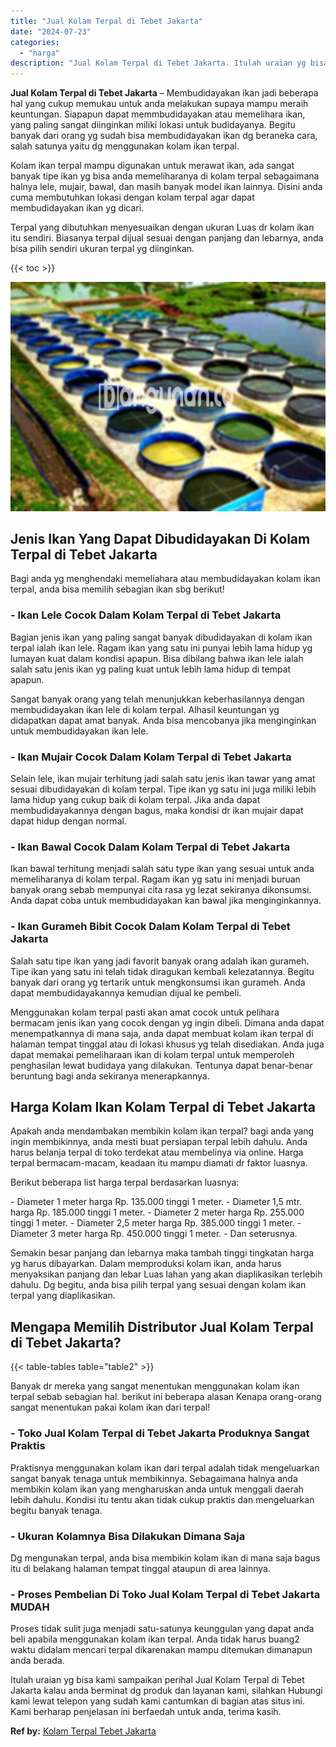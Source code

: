 ```yaml
---
title: "Jual Kolam Terpal di Tebet Jakarta"
date: "2024-07-23"
categories: 
  - "harga"
description: "Jual Kolam Terpal di Tebet Jakarta. Itulah uraian yg bisa kami sampaikan perihal Jual Kolam Terpal di Tebet Jakarta kalau anda berminat dg produk dan layanan..."
---
```


**Jual Kolam Terpal di Tebet Jakarta** – Membudidayakan ikan jadi beberapa hal yang cukup memukau untuk anda melakukan supaya mampu meraih keuntungan. Siapapun dapat memmbudidayakan atau memelihara ikan, yang paling sangat diinginkan miliki lokasi untuk budidayanya. Begitu banyak dari orang yg sudah bisa membudidayakan ikan dg beraneka cara, salah satunya yaitu dg menggunakan kolam ikan terpal.

Kolam ikan terpal mampu digunakan untuk merawat ikan, ada sangat banyak tipe ikan yg bisa anda memeliharanya di kolam terpal sebagaimana halnya lele, mujair, bawal, dan masih banyak model ikan lainnya. Disini anda cuma membutuhkan lokasi dengan kolam terpal agar dapat membudidayakan ikan yg dicari.

Terpal yang dibutuhkan menyesuaikan dengan ukuran Luas dr kolam ikan itu sendiri. Biasanya terpal dijual sesuai dengan panjang dan lebarnya, anda bisa pilih sendiri ukuran terpal yg diinginkan.

{{< toc >}}

![Jual Kolam Terpal di Tebet Jakarta](/images/jual-kolam-terpal-33.png)

## Jenis Ikan Yang Dapat Dibudidayakan Di Kolam Terpal di Tebet Jakarta

Bagi anda yg menghendaki memeliahara atau membudidayakan kolam ikan terpal, anda bisa memilih sebagian ikan sbg berikut!

### \- Ikan Lele Cocok Dalam Kolam Terpal di Tebet Jakarta

Bagian jenis ikan yang paling sangat banyak dibudidayakan di kolam ikan terpal ialah ikan lele. Ragam ikan yang satu ini punyai lebih lama hidup yg lumayan kuat dalam kondisi apapun. Bisa dibilang bahwa ikan lele ialah salah satu jenis ikan yg paling kuat untuk lebih lama hidup di tempat apapun.

Sangat banyak orang yang telah menunjukkan keberhasilannya dengan membudidayakan ikan lele di kolam terpal. Alhasil keuntungan yg didapatkan dapat amat banyak. Anda bisa mencobanya jika menginginkan untuk membudidayakan ikan lele.

### \- Ikan Mujair Cocok Dalam Kolam Terpal di Tebet Jakarta

Selain lele, ikan mujair terhitung jadi salah satu jenis ikan tawar yang amat sesuai dibudidayakan di kolam terpal. Tipe ikan yg satu ini juga miliki lebih lama hidup yang cukup baik di kolam terpal. Jika anda dapat membudidayakannya dengan bagus, maka kondisi dr ikan mujair dapat dapat hidup dengan normal.

### \- Ikan Bawal Cocok Dalam Kolam Terpal di Tebet Jakarta

Ikan bawal terhitung menjadi salah satu type ikan yang sesuai untuk anda memeliharanya di kolam terpal. Ragam ikan yg satu ini menjadi buruan banyak orang sebab mempunyai cita rasa yg lezat sekiranya dikonsumsi. Anda dapat coba untuk membudidayakan kan bawal jika menginginkannya.

### \- Ikan Gurameh Bibit Cocok Dalam Kolam Terpal di Tebet Jakarta

Salah satu tipe ikan yang jadi favorit banyak orang adalah ikan gurameh. Tipe ikan yang satu ini telah tidak diragukan kembali kelezatannya. Begitu banyak dari orang yg tertarik untuk mengkonsumsi ikan gurameh. Anda dapat membudidayakannya kemudian dijual ke pembeli.

Menggunakan kolam terpal pasti akan amat cocok untuk pelihara bermacam jenis ikan yang cocok dengan yg ingin dibeli. Dimana anda dapat menempatkannya di mana saja, anda dapat membuat kolam ikan terpal di halaman tempat tinggal atau di lokasi khusus yg telah disediakan. Anda juga dapat memakai pemeliharaan ikan di kolam terpal untuk memperoleh penghasilan lewat budidaya yang dilakukan. Tentunya dapat benar-benar beruntung bagi anda sekiranya menerapkannya.

## Harga Kolam Ikan Kolam Terpal di Tebet Jakarta

Apakah anda mendambakan membikin kolam ikan terpal? bagi anda yang ingin membikinnya, anda mesti buat persiapan terpal lebih dahulu. Anda harus belanja terpal di toko terdekat atau membelinya via online. Harga terpal bermacam-macam, keadaan itu mampu diamati dr faktor luasnya.

Berikut beberapa list harga terpal berdasarkan luasnya:

\- Diameter 1 meter harga Rp. 135.000 tinggi 1 meter. - Diameter 1,5 mtr. harga Rp. 185.000 tinggi 1 meter. - Diameter 2 meter harga Rp. 255.000 tinggi 1 meter. - Diameter 2,5 meter harga Rp. 385.000 tinggi 1 meter. - Diameter 3 meter harga Rp. 450.000 tinggi 1 meter. - Dan seterusnya.

Semakin besar panjang dan lebarnya maka tambah tinggi tingkatan harga yg harus dibayarkan. Dalam memproduksi kolam ikan, anda harus menyaksikan panjang dan lebar Luas lahan yang akan diaplikasikan terlebih dahulu. Dg begitu, anda bisa pilih terpal yang sesuai dengan kolam ikan terpal yang diaplikasikan.

## Mengapa Memilih Distributor Jual Kolam Terpal di Tebet Jakarta?

{{< table-tables table="table2" >}}

Banyak dr mereka yang sangat menentukan menggunakan kolam ikan terpal sebab sebagian hal. berikut ini beberapa alasan Kenapa orang-orang sangat menentukan pakai kolam ikan dari terpal!

### \- Toko Jual Kolam Terpal di Tebet Jakarta Produknya Sangat Praktis

Praktisnya menggunakan kolam ikan dari terpal adalah tidak mengeluarkan sangat banyak tenaga untuk membikinnya. Sebagaimana halnya anda membikin kolam ikan yang mengharuskan anda untuk menggali daerah lebih dahulu. Kondisi itu tentu akan tidak cukup praktis dan mengeluarkan begitu banyak tenaga.

### \- Ukuran Kolamnya Bisa Dilakukan Dimana Saja

Dg mengunakan terpal, anda bisa membikin kolam ikan di mana saja bagus itu di belakang halaman tempat tinggal ataupun di area lainnya.

### \- Proses Pembelian Di Toko Jual Kolam Terpal di Tebet Jakarta MUDAH

Proses tidak sulit juga menjadi satu-satunya keunggulan yang dapat anda beli apabila menggunakan kolam ikan terpal. Anda tidak harus buang2 waktu didalam mencari terpal dikarenakan mampu ditemukan dimanapun anda berada.

Itulah uraian yg bisa kami sampaikan perihal Jual Kolam Terpal di Tebet Jakarta kalau anda berminat dg produk dan layanan kami, silahkan Hubungi kami lewat telepon yang sudah kami cantumkan di bagian atas situs ini. Kami berharap penjelasan ini berfaedah untuk anda, terima kasih.

**Ref by:** [Kolam Terpal Tebet Jakarta](https://id.wikipedia.org/wiki/Kolam)
